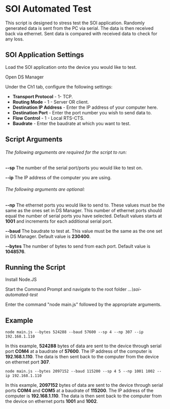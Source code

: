 # **SOI Automated Test** 

This script is designed to stress test the SOI application. Randomly generated data is sent from the PC via serial. The data is then received back via ethernet. Sent data is compared with received data to check for any loss.



## SOI Application Settings

Load the SOI application onto the device you would like to test.

Open DS Manager

Under the Ch1 tab, configure the following settings:

- **Transport Protocol** - 1- TCP.
- **Routing Mode** - 1 - Server OR client.
- **Destination IP Address** - Enter the IP address of your computer here.
- **Destination Port** - Enter the port number you wish to send data to.
- **Flow Control** - 1 - Local RTS-CTS.
- **Baudrate** - Enter the baudrate at which you want to test.



## Script Arguments

###### The following arguments are required for the script to run:

**--sp**  The number of the serial port/ports you would like to test on.

**--ip**  The IP address of the computer you are using. 



###### The following arguments are optional:

**--np**  The ethernet ports you would like to send to. These values must be the same as the ones set in DS Manager. This number of ethernet ports should equal the number of serial ports you have selected. Default values starts at **1001** and increments for each additional serial port.

**--baud**  The baudrate to test at. This value must be the same as the one set in DS Manager. Default value is **230400**.

 **--bytes**  The number of bytes to send from each port. Default value is **1048576**.



## Running the Script

Install Node.JS

Start the Command Prompt and navigate to the root folder *...\soi-automated-test*

Enter the command "node main.js" followed by the appropriate arguments.



## Example

```
node main.js --bytes 524288 --baud 57600 --sp 4 --np 307 --ip 192.168.1.110   
```



In this example, **524288** bytes of data are sent to the device through serial port **COM4** at a baudrate of **57600**. The IP address of the computer is **192.168.1.110**. The data is then sent back to the computer from the device on ethernet port **307**. 



```
node main.js --bytes 2097152 --baud 115200 --sp 4 5 --np 1001 1002 --ip 192.168.1.110   
```



In this example, **2097152** bytes of data are sent to the device through serial ports **COM4** and **COM5** at a baudrate of **115200**. The IP address of the computer is **192.168.1.110**. The data is then sent back to the computer from the device on ethernet ports **1001** and **1002**. 

